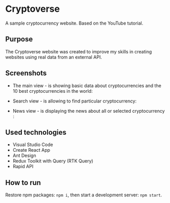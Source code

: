 # Cryptoverse

A sample cryptocurrency website. Based on the YouTube tutorial.

## Purpose

The Cryptoverse website was created to improve my skills in creating websites using real data from an external API.

## Screenshots

- The main view - is showing basic data about cryptocurrencies and the 10 best cryptocurrencies in the world:

- Search view - is allowing to find particular cryptocurrency:

- News view - is displaying the news about all or selected cryptocurrency :

## Used technologies

- Visual Studio Code
- Create React App
- Ant Design
- Redux Toolkit with Query (RTK Query)
- Rapid API

## How to run

Restore npm packages: `npm i`, then start a development server: `npm start`.

